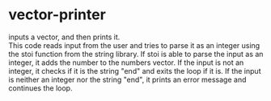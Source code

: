 # vector-printer
inputs a vector, and then prints it. <br />
This code reads input from the user and tries to parse it as an integer using the stoi function from the string library. If stoi is able to parse the input as an integer, it adds the number to the numbers vector. If the input is not an integer, it checks if it is the string "end" and exits the loop if it is. If the input is neither an integer nor the string "end", it prints an error message and continues the loop.
